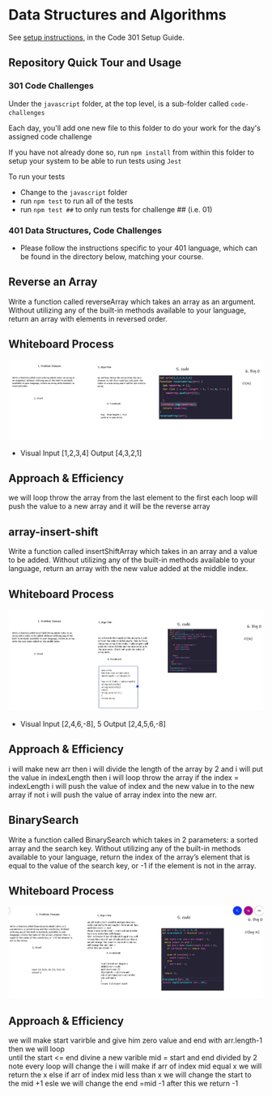 # Data Structures and Algorithms

See [setup instructions](https://codefellows.github.io/setup-guide/code-301/3-code-challenges), in the Code 301 Setup Guide.

## Repository Quick Tour and Usage

### 301 Code Challenges

Under the `javascript` folder, at the top level, is a sub-folder called `code-challenges`

Each day, you'll add one new file to this folder to do your work for the day's assigned code challenge

If you have not already done so, run `npm install` from within this folder to setup your system to be able to run tests using `Jest`

To run your tests

- Change to the `javascript` folder
- run `npm test` to run all of the tests
- run `npm test ##` to only run tests for challenge ## (i.e. 01)

### 401 Data Structures, Code Challenges

* Please follow the instructions specific to your 401 language, which can be found in the directory below, matching your course.


## Reverse an Array
Write a function called reverseArray which takes an array as an argument. Without utilizing any of the built-in methods available to your language, return an array with elements in reversed order.

## Whiteboard Process
![array-reverse](./whiteBoard/array-reverse.JPG)
* Visual  Input [1,2,3,4]  	Output	[4,3,2,1]
## Approach & Efficiency
we will loop throw the array from the last element to the first each loop will push  the value to a new array and it will be the reverse array


## array-insert-shift
Write a function called insertShiftArray which takes in an array and a value to be added. Without utilizing any of the built-in methods available to your language, return an array with the new value added at the middle index.

## Whiteboard Process
![array-insert-shift](./whiteBoard/array-insert-shift.JPG)

* Visual  Input [2,4,6,-8], 5   	Output	[2,4,5,6,-8]

## Approach & Efficiency
i will make new arr then 
i will divide the length of the array by 2 and i will put the value in indexLength  then i will loop throw the array if the index = indexLength i will push the value of index and the new value in to the new array  if not i will push the value of array index  into the new arr. 


## BinarySearch 
Write a function called BinarySearch which takes in 2 parameters: a sorted array and the search key. Without utilizing any of the built-in methods available to your language, return the index of the array’s element that is equal to the value of the search key, or -1 if the element is not in the array.
## Whiteboard Process

![array-insert-shift](./whiteBoard/BinarySearch.JPG)



## Approach & Efficiency

we will make start varirble and give him zero value and end with arr.length-1 then we will loop  
until the start <= end 
divine a new varible mid = start and end divided by 2 note every loop will change
the i will make if arr of index mid equal x we will return the x else if  arr of index mid less than x we will change the start to the mid +1 esle we will change the end =mid -1
after this we return -1